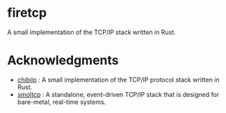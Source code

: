 # firetcp

A small implementation of the TCP/IP stack written in Rust.

# Acknowledgments

- [chibiip](https://github.com/TaKO8Ki/chibiip) : A small implementation of the TCP/IP protocol stack written in Rust.
- [smoltcp](https://github.com/smoltcp-rs/smoltcp) : A standalone, event-driven TCP/IP stack that is designed for bare-metal, real-time systems.